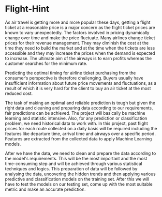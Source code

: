 # Flight-Hint
As air travel is getting more and more popular these days, getting a flight ticket at a reasonable price is a major concern as the flight ticket prices are known to vary unexpectedly. The factors involved in pricing dynamically change over time and make the price fluctuate. Many airlines change ticket prices for their revenue management. They may diminish the cost at the time they need to build the market and at the time when the tickets are less accessible and they may increase the prices when the demand is expected to increase. The ultimate aim of the airways is to earn profits whereas the customer searches for the minimum rate.

Predicting the optimal timing for airline ticket purchasing from the consumer’s perspective is therefore challenging. Buyers usually have insufficient information about future price movements and fluctuations, as a result of which it is very hard for the client to buy an air ticket at the most reduced cost.

The task of making an optimal and reliable prediction is tough but given the right data and cleaning and preparing data according to our requirements, fair predictions can be achieved. The project will basically be machine learning and statistic intensive. Also, for any prediction or classification problem, we need historical data to work with. In this project, past flight prices for each route collected on a daily basis will be required including the features like departure time, arrival time and airways over a specific period. Features are extracted from the collected data to apply Machine Learning models.

After we have the data, we need to clean and prepare the data according to the model's requirements. This will be the most important and the most time-consuming step and will be achieved through various statistical techniques and logics. This preparation of data will be followed by analysing the data, uncovering the hidden trends and then applying various predictive and classification models on the training set. After this we will have to test the models on our testing set, come up with the most suitable metric and make an accurate prediction.
